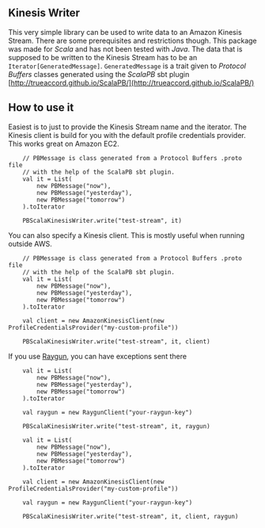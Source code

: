 ## Kinesis Writer

This very simple library can be used to write data to an Amazon Kinesis Stream. There are some prerequisites and restrictions though.
This package was made for _Scala_ and has not been tested with _Java_.
The data that is supposed to be written to the Kinesis Stream has to be an `Iterator[GeneratedMessage]`. `GeneratedMessage` is a trait given to _Protocol Buffers_ classes generated using the _ScalaPB_ sbt plugin [http://trueaccord.github.io/ScalaPB/](http://trueaccord.github.io/ScalaPB/)

## How to use it

Easiest is to just to provide the Kinesis Stream name and the iterator. The Kinesis client is build for you with the default profile credentials provider.
This works great on Amazon EC2.

```
    // PBMessage is class generated from a Protocol Buffers .proto file
    // with the help of the ScalaPB sbt plugin.
    val it = List(
        new PBMessage("now"),
        new PBMessage("yesterday"),
        new PBMessage("tomorrow")
    ).toIterator

    PBScalaKinesisWriter.write("test-stream", it)
```

You can also specify a Kinesis client.
This is mostly useful when running outside AWS.

```
    // PBMessage is class generated from a Protocol Buffers .proto file
    // with the help of the ScalaPB sbt plugin.
    val it = List(
        new PBMessage("now"),
        new PBMessage("yesterday"),
        new PBMessage("tomorrow")
    ).toIterator
    
    val client = new AmazonKinesisClient(new ProfileCredentialsProvider("my-custom-profile"))

    PBScalaKinesisWriter.write("test-stream", it, client)
``` 

If you use [Raygun](https://raygun.com/), you can have exceptions sent there

```
    val it = List(
        new PBMessage("now"),
        new PBMessage("yesterday"),
        new PBMessage("tomorrow")
    ).toIterator
      
    val raygun = new RaygunClient("your-raygun-key")

    PBScalaKinesisWriter.write("test-stream", it, raygun)
```

```
    val it = List(
        new PBMessage("now"),
        new PBMessage("yesterday"),
        new PBMessage("tomorrow")
    ).toIterator

    val client = new AmazonKinesisClient(new ProfileCredentialsProvider("my-custom-profile"))

    val raygun = new RaygunClient("your-raygun-key")

    PBScalaKinesisWriter.write("test-stream", it, client, raygun)
```